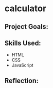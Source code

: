 # calculator
<h2>Project Goals:</h2>

<h2>Skills Used:</h2>
<ul>
  <li>HTML</li>
  <li>CSS</li>
  <li>JavaScript</li>
</ul>

<h2>Reflection:</h2>
